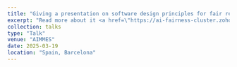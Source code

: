 ```yaml
---
title: "Giving a presentation on software design principles for fair recruitment systems"
excerpt: "Read more about it <a href=\"https://ai-fairness-cluster.zohobackstage.com/AIFairnessClusterConference2025#/?lang=en\">here</a>."
collection: talks
type: "Talk"
venue: "AIMMES"
date: 2025-03-19
location: "Spain, Barcelona"
---
```



 